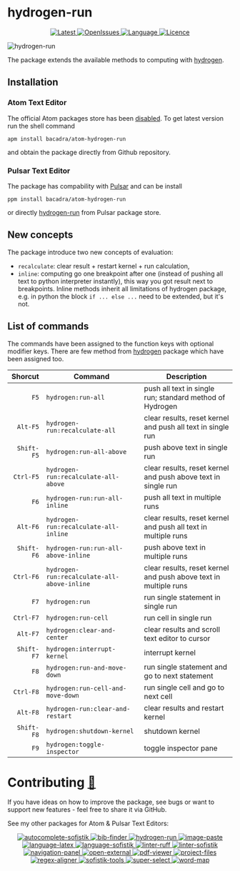 # hydrogen-run

<p align="center">
  <a href="https://github.com/bacadra/atom-hydrogen-run/tags">
  <img src="https://img.shields.io/github/v/tag/bacadra/atom-hydrogen-run?style=for-the-badge&label=Latest&color=blue" alt="Latest">
  </a>
  <a href="https://github.com/bacadra/atom-hydrogen-run/issues">
  <img src="https://img.shields.io/github/issues-raw/bacadra/atom-hydrogen-run?style=for-the-badge&color=blue" alt="OpenIssues">
  </a>
  <a href="https://github.com/bacadra/atom-hydrogen-run/blob/master/package.json">
  <img src="https://img.shields.io/github/languages/top/bacadra/atom-hydrogen-run?style=for-the-badge&color=blue" alt="Language">
  </a>
  <a href="https://github.com/bacadra/atom-hydrogen-run/blob/master/LICENSE">
  <img src="https://img.shields.io/github/license/bacadra/atom-hydrogen-run?style=for-the-badge&color=blue" alt="Licence">
  </a>
</p>

![hydrogen-run](https://github.com/bacadra/hydrogen-run/blob/master/assets/hydrogen-run.gif?raw=true)

The package extends the available methods to computing with [hydrogen](https://github.com/nteract/hydrogen).

## Installation

### Atom Text Editor

The official Atom packages store has been [disabled](https://github.blog/2022-06-08-sunsetting-atom/). To get latest version run the shell command

    apm install bacadra/atom-hydrogen-run

and obtain the package directly from Github repository.

### Pulsar Text Editor

The package has compability with [Pulsar](https://pulsar-edit.dev/) and can be install

    ppm install bacadra/atom-hydrogen-run

or directly [hydrogen-run](https://web.pulsar-edit.dev/packages/hydrogen-run) from Pulsar package store.

## New concepts

The package introduce two new concepts of evaluation:

* `recalculate`: clear result + restart kernel + run calculation,
* `inline`: computing go one breakpoint after one (instead of pushing all text to python interpreter instantly), this way you got result next to breakpoints. Inline methods inherit all limitations of hydrogen package, e.g. in python the block `if ... else ...` need to be extended, but it's not.

## List of commands

The commands have been assigned to the function keys with optional modifier keys. There are few method from [hydrogen](https://github.com/nteract/hydrogen) package which have been assigned too.

| Shorcut | Command | Description |
| -: | - | - |
| <div style="white-space:nowrap">`F5`      </div> | <div style="white-space:nowrap">`hydrogen:run-all`                         </div> | push all text in single run; standard method of Hydrogen |
| <div style="white-space:nowrap">`Alt-F5`  </div> | <div style="white-space:nowrap">`hydrogen-run:recalculate-all`             </div> | clear results, reset kernel and push all text in single run |
| <div style="white-space:nowrap">`Shift-F5`</div> | <div style="white-space:nowrap">`hydrogen:run-all-above`                   </div> | push above text in single run |
| <div style="white-space:nowrap">`Ctrl-F5` </div> | <div style="white-space:nowrap">`hydrogen-run:recalculate-all-above`       </div> | clear results, reset kernel and push above text in single run |
| <div style="white-space:nowrap">`F6`      </div> | <div style="white-space:nowrap">`hydrogen-run:run-all-inline`              </div> | push all text in multiple runs |
| <div style="white-space:nowrap">`Alt-F6`  </div> | <div style="white-space:nowrap">`hydrogen-run:recalculate-all-inline`      </div> | clear results, reset kernel and push all text in multiple runs |
| <div style="white-space:nowrap">`Shift-F6`</div> | <div style="white-space:nowrap">`hydrogen-run:run-all-above-inline`        </div> | push above text in multiple runs |
| <div style="white-space:nowrap">`Ctrl-F6` </div> | <div style="white-space:nowrap">`hydrogen-run:recalculate-all-above-inline`</div> | clear results, reset kernel and push above text in multiple runs  |
| <div style="white-space:nowrap">`F7`      </div> | <div style="white-space:nowrap">`hydrogen:run`                             </div> | run single statement in single run |
| <div style="white-space:nowrap">`Ctrl-F7` </div> | <div style="white-space:nowrap">`hydrogen:run-cell`                        </div> | run cell in single run |
| <div style="white-space:nowrap">`Alt-F7`  </div> | <div style="white-space:nowrap">`hydrogen:clear-and-center`                </div> | clear results and scroll text editor to cursor |
| <div style="white-space:nowrap">`Shift-F7`</div> | <div style="white-space:nowrap">`hydrogen:interrupt-kernel`                </div> | interrupt kernel |
| <div style="white-space:nowrap">`F8`      </div> | <div style="white-space:nowrap">`hydrogen:run-and-move-down`               </div> | run single statement and go to next statement |
| <div style="white-space:nowrap">`Ctrl-F8` </div> | <div style="white-space:nowrap">`hydrogen:run-cell-and-move-down`          </div> | run single cell and go to next cell |
| <div style="white-space:nowrap">`Alt-F8`  </div> | <div style="white-space:nowrap">`hydrogen-run:clear-and-restart`           </div> | clear results and restart kernel |
| <div style="white-space:nowrap">`Shift-F8`</div> | <div style="white-space:nowrap">`hydrogen:shutdown-kernel`                 </div> | shutdown kernel |
| <div style="white-space:nowrap">`F9`      </div> | <div style="white-space:nowrap">`hydrogen:toggle-inspector`                </div> | toggle inspector pane |

# Contributing [🍺](https://www.buymeacoffee.com/asiloisad)

If you have ideas on how to improve the package, see bugs or want to support new features - feel free to share it via GitHub.

See my other packages for Atom & Pulsar Text Editors:
<p align="center">
<a href="https://github.com/bacadra/atom-autocomplete-sofistik"><img src="https://img.shields.io/github/v/tag/bacadra/atom-autocomplete-sofistik?style=for-the-badge&label=autocomplete-sofistik&color=blue" alt="autocomplete-sofistik">
<a href="https://github.com/bacadra/atom-bib-finder"><img src="https://img.shields.io/github/v/tag/bacadra/atom-bib-finder?style=for-the-badge&label=bib-finder&color=blue" alt="bib-finder">
<a href="https://github.com/bacadra/atom-hydrogen-run"><img src="https://img.shields.io/github/v/tag/bacadra/atom-hydrogen-run?style=for-the-badge&label=hydrogen-run&color=blue" alt="hydrogen-run">
<a href="https://github.com/bacadra/atom-image-paste"><img src="https://img.shields.io/github/v/tag/bacadra/atom-image-paste?style=for-the-badge&label=image-paste&color=blue" alt="image-paste">
<a href="https://github.com/bacadra/atom-language-latex"><img src="https://img.shields.io/github/v/tag/bacadra/atom-language-latex?style=for-the-badge&label=language-latex&color=blue" alt="language-latex">
<a href="https://github.com/bacadra/atom-language-sofistik"><img src="https://img.shields.io/github/v/tag/bacadra/atom-language-sofistik?style=for-the-badge&label=language-sofistik&color=blue" alt="language-sofistik">
<a href="https://github.com/bacadra/atom-linter-ruff"><img src="https://img.shields.io/github/v/tag/bacadra/atom-linter-ruff?style=for-the-badge&label=linter-ruff&color=blue" alt="linter-ruff">
<a href="https://github.com/bacadra/atom-linter-sofistik"><img src="https://img.shields.io/github/v/tag/bacadra/atom-linter-sofistik?style=for-the-badge&label=linter-sofistik&color=blue" alt="linter-sofistik">
<a href="https://github.com/bacadra/atom-navigation-panel"><img src="https://img.shields.io/github/v/tag/bacadra/atom-navigation-panel?style=for-the-badge&label=navigation-panel&color=blue" alt="navigation-panel">
<a href="https://github.com/bacadra/atom-open-external"><img src="https://img.shields.io/github/v/tag/bacadra/atom-open-external?style=for-the-badge&label=open-external&color=blue" alt="open-external">
<a href="https://github.com/bacadra/atom-pdf-viewer"><img src="https://img.shields.io/github/v/tag/bacadra/atom-pdf-viewer?style=for-the-badge&label=pdf-viewer&color=blue" alt="pdf-viewer">
<a href="https://github.com/bacadra/atom-project-files"><img src="https://img.shields.io/github/v/tag/bacadra/atom-project-files?style=for-the-badge&label=project-files&color=blue" alt="project-files">
<a href="https://github.com/bacadra/atom-regex-aligner"><img src="https://img.shields.io/github/v/tag/bacadra/atom-regex-aligner?style=for-the-badge&label=regex-aligner&color=blue" alt="regex-aligner">
<a href="https://github.com/bacadra/atom-sofistik-tools"><img src="https://img.shields.io/github/v/tag/bacadra/atom-sofistik-tools?style=for-the-badge&label=sofistik-tools&color=blue" alt="sofistik-tools">
<a href="https://github.com/bacadra/atom-super-select"><img src="https://img.shields.io/github/v/tag/bacadra/atom-super-select?style=for-the-badge&label=super-select&color=blue" alt="super-select">
<a href="https://github.com/bacadra/atom-word-map"><img src="https://img.shields.io/github/v/tag/bacadra/atom-word-map?style=for-the-badge&label=word-map&color=blue" alt="word-map">
</p>
